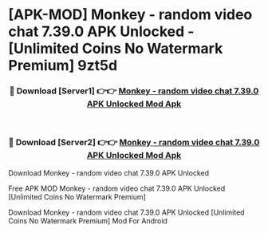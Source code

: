 # [APK-MOD] Monkey - random video chat 7.39.0 APK Unlocked - [Unlimited Coins No Watermark Premium] 9zt5d



<div align="center">
<h3>🔴 Download [Server1] 👉👉 <a href="https://momento.my/?title=Monkey_-_random_video_chat_7.39.0_APK_Unlocked">Monkey - random video chat 7.39.0 APK Unlocked Mod Apk</a></h3><br>

<h3>🔴 Download [Server2] 👉👉 <a href="https://momento.my/?title=Monkey_-_random_video_chat_7.39.0_APK_Unlocked">Monkey - random video chat 7.39.0 APK Unlocked Mod Apk</a></h3>
</div>



Download Monkey - random video chat 7.39.0 APK Unlocked 

Free APK MOD Monkey - random video chat 7.39.0 APK Unlocked [Unlimited Coins No Watermark Premium]

Download Monkey - random video chat 7.39.0 APK Unlocked [Unlimited Coins No Watermark Premium] Mod For Android
